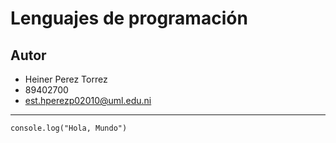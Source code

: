 # Lenguajes de programación

## Autor

- Heiner Perez Torrez
- 89402700
- est.hperezp02010@uml.edu.ni

---

```
console.log("Hola, Mundo")
```
